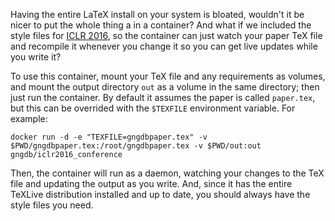 
Having the entire LaTeX install on your system is bloated, wouldn't it be
nicer to put the whole thing a in a container? And what if we included the
style files for [ICLR 2016][iclr], so the container can just watch your
paper TeX file and recompile it whenever you change it so you can get live
updates while you write it?

To use this container, mount your TeX file and any requirements as volumes,
and mount the output directory `out` as a volume in the same directory;
then just run the container. By default it assumes the paper is called
`paper.tex`, but this can be overrided with the `$TEXFILE` environment
variable. For example:

```
docker run -d -e "TEXFILE=gngdbpaper.tex" -v $PWD/gngdbpaper.tex:/root/gngdbpaper.tex -v $PWD/out:out gngdb/iclr2016_conference
```

Then, the container will run as a daemon, watching your changes to the TeX
file and updating the output as you write. And, since it has the entire
TeXLive distribution installed and up to date, you should always have the
style files you need.

[iclr]: http://www.iclr.cc/doku.php?id=start
